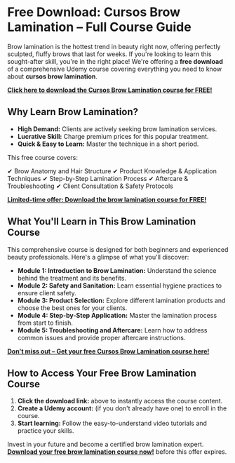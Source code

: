 # Free Download: Cursos Brow Lamination – Full Course Guide

Brow lamination is the hottest trend in beauty right now, offering perfectly sculpted, fluffy brows that last for weeks. If you're looking to learn this sought-after skill, you're in the right place! We're offering a **free download** of a comprehensive Udemy course covering everything you need to know about **cursos brow lamination**.

[**Click here to download the Cursos Brow Lamination course for FREE!**](https://udemywork.com/cursos-brow-lamination)

## Why Learn Brow Lamination?

*   **High Demand:** Clients are actively seeking brow lamination services.
*   **Lucrative Skill:** Charge premium prices for this popular treatment.
*   **Quick & Easy to Learn:** Master the technique in a short period.

This free course covers:

✔ Brow Anatomy and Hair Structure
✔ Product Knowledge & Application Techniques
✔ Step-by-Step Lamination Process
✔ Aftercare & Troubleshooting
✔ Client Consultation & Safety Protocols

[**Limited-time offer: Download the brow lamination course for FREE!**](https://udemywork.com/cursos-brow-lamination)

## What You'll Learn in This Brow Lamination Course

This comprehensive course is designed for both beginners and experienced beauty professionals. Here's a glimpse of what you'll discover:

*   **Module 1: Introduction to Brow Lamination:** Understand the science behind the treatment and its benefits.
*   **Module 2: Safety and Sanitation:** Learn essential hygiene practices to ensure client safety.
*   **Module 3: Product Selection:** Explore different lamination products and choose the best ones for your clients.
*   **Module 4: Step-by-Step Application:** Master the lamination process from start to finish.
*   **Module 5: Troubleshooting and Aftercare:** Learn how to address common issues and provide proper aftercare instructions.

[**Don't miss out – Get your free Cursos Brow Lamination course here!**](https://udemywork.com/cursos-brow-lamination)

## How to Access Your Free Brow Lamination Course

1.  **Click the download link:** above to instantly access the course content.
2.  **Create a Udemy account:** (if you don't already have one) to enroll in the course.
3.  **Start learning:** Follow the easy-to-understand video tutorials and practice your skills.

Invest in your future and become a certified brow lamination expert. **[Download your free brow lamination course now!](https://udemywork.com/cursos-brow-lamination)** before this offer expires.
